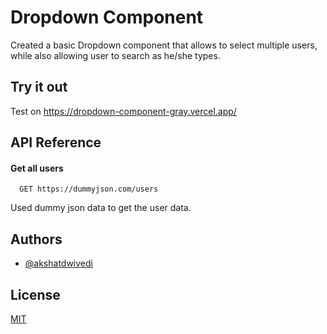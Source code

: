 # Dropdown Component

Created a basic Dropdown component that allows to select multiple users, while also allowing user to search as he/she types.

## Try it out

Test on https://dropdown-component-gray.vercel.app/

## API Reference

#### Get all users

```http
  GET https://dummyjson.com/users
```

Used dummy json data to get the user data.

## Authors

- [@akshatdwivedi](https://www.github.com/akshat-9825)

## License

[MIT](https://github.com/akshat-9825/dropdown_component/blob/master/LICENSE)
